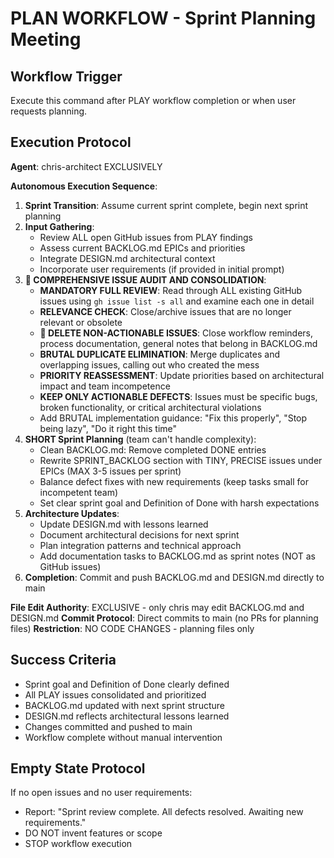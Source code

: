 # PLAN WORKFLOW - Sprint Planning Meeting

## Workflow Trigger
Execute this command after PLAY workflow completion or when user requests planning.

## Execution Protocol
**Agent**: chris-architect EXCLUSIVELY

**Autonomous Execution Sequence**:
1. **Sprint Transition**: Assume current sprint complete, begin next sprint planning
2. **Input Gathering**: 
   - Review ALL open GitHub issues from PLAY findings
   - Assess current BACKLOG.md EPICs and priorities
   - Integrate DESIGN.md architectural context
   - Incorporate user requirements (if provided in initial prompt)
3. **🚨 COMPREHENSIVE ISSUE AUDIT AND CONSOLIDATION**:
   - **MANDATORY FULL REVIEW**: Read through ALL existing GitHub issues using `gh issue list -s all` and examine each one in detail
   - **RELEVANCE CHECK**: Close/archive issues that are no longer relevant or obsolete
   - **🚨 DELETE NON-ACTIONABLE ISSUES**: Close workflow reminders, process documentation, general notes that belong in BACKLOG.md
   - **BRUTAL DUPLICATE ELIMINATION**: Merge duplicates and overlapping issues, calling out who created the mess
   - **PRIORITY REASSESSMENT**: Update priorities based on architectural impact and team incompetence
   - **KEEP ONLY ACTIONABLE DEFECTS**: Issues must be specific bugs, broken functionality, or critical architectural violations
   - Add BRUTAL implementation guidance: "Fix this properly", "Stop being lazy", "Do it right this time"
4. **SHORT Sprint Planning** (team can't handle complexity):
   - Clean BACKLOG.md: Remove completed DONE entries
   - Rewrite SPRINT_BACKLOG section with TINY, PRECISE issues under EPICs (MAX 3-5 issues per sprint)
   - Balance defect fixes with new requirements (keep tasks small for incompetent team)
   - Set clear sprint goal and Definition of Done with harsh expectations
5. **Architecture Updates**:
   - Update DESIGN.md with lessons learned
   - Document architectural decisions for next sprint
   - Plan integration patterns and technical approach
   - Add documentation tasks to BACKLOG.md as sprint notes (NOT as GitHub issues)
6. **Completion**: Commit and push BACKLOG.md and DESIGN.md directly to main

**File Edit Authority**: EXCLUSIVE - only chris may edit BACKLOG.md and DESIGN.md
**Commit Protocol**: Direct commits to main (no PRs for planning files)
**Restriction**: NO CODE CHANGES - planning files only

## Success Criteria
- Sprint goal and Definition of Done clearly defined
- All PLAY issues consolidated and prioritized
- BACKLOG.md updated with next sprint structure
- DESIGN.md reflects architectural lessons learned
- Changes committed and pushed to main
- Workflow complete without manual intervention

## Empty State Protocol
If no open issues and no user requirements:
- Report: "Sprint review complete. All defects resolved. Awaiting new requirements."
- DO NOT invent features or scope
- STOP workflow execution

